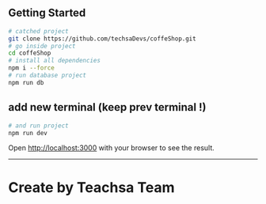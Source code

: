 ## Getting Started

```bash
# catched project
git clone https://github.com/techsaDevs/coffeShop.git
# go inside project
cd coffeShop
# install all dependencies
npm i --force
# run database project
npm run db
```
## add new terminal (keep prev terminal !)
```bash
# and run project 
npm run dev
```

Open [http://localhost:3000](http://localhost:3000) with your browser to see the result.

---

# Create by Teachsa Team